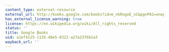 ```yaml
---
content_type: external-resource
external_url: http://books.google.com/books?id=m_nkRogoE_sC&pg=PA1=onepage
has_external_license_warning: true
license: https://en.wikipedia.org/wiki/All_rights_reserved
status: ''
title: Google Books
uid: a1ef4125-1135-40e5-8322-a27a2376b1a3
wayback_url: ''
---
```

